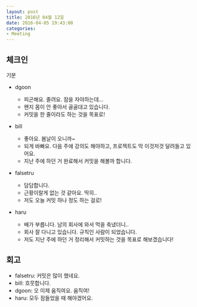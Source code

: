 ```yaml
---
layout: post
title: 2016년 04월 12일
date: 2016-04-05 19:43:00
categories:
- Meeting
---
```


## 체크인

기분

* dgoon
  * 피곤해요. 졸려요. 잠을 자야하는데...
  * 왠지 몸이 안 좋아서 골골대고 있습니다.
  * 커밋을 한 줄이라도 하는 것을 목표로!

* bill
  * 좋아요. 봄날이 오니까~
  * 되게 바빠요. 다음 주에 강의도 해야하고, 프로젝트도 막 이것저것 달려들고 있어요.
  * 지난 주에 하던 거 완료해서 커밋을 해볼까 합니다.

* falsetru
  * 담담합니다.
  * 근황이랄게 없는 것 같아요. 딱히..
  * 저도 오늘 커밋 하나 정도 하는 걸로!

* haru
  * 배가 부릅니다. 남의 회사에 와서 먹을 축냈더니..
  * 회사 잘 다니고 있습니다. 규칙인 사람이 되었습니다.
  * 저도 지난 주에 하던 거 정리해서 커밋하는 것을 목표로 해보겠습니다!

## 회고

* falsetru: 커밋은 많이 했네요.
* bill: 흐뭇합니다.
* dgoon: 오 이제 움직여요. 움직여!
* haru: 모두 잠들었을 때 해야겠어요.

